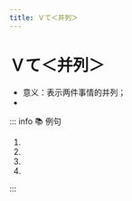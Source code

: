 ```yaml
---
title: Ｖて＜并列＞
---
```


# Ｖて＜并列＞

* 意义：表示两件事情的并列；
* <grammer-content sentence="接续：前后两个句子用 **Ｖて** 连接。" />

::: info :books: 例句

1. <grammer-content id='1-8-9-0' sentence="[私/わたし]は[彼/かれ]らに[日本語/にほんご]を**[教/おし]えて**、[彼/かれ]らから[中国語/ちゅうごくご]を[習/なら]っています。" trans="我教他们日语，他们教我中文。" />
2. <grammer-content id='1-8-9-1' sentence="[高橋/たかはし]さんは３[人/にん][兄弟/きょうだい]で、[上/うえ]にお[姉/ねえ]さん**がいて**、[下/げに][弟/おとうと]さんがいます。" trans="高桥兄弟三人，上有姐姐，下有弟弟。" />
3. <grammer-content id='1-8-9-2' sentence="[王/おう]さんの[発表/はっぴょう]は10[時/じ]20[分/ぷん]に**あって**、[李/り]さんの[発表/はっぴょう]は11[時/じ]15[分/ぷん]にあります。" trans="小王的发表在10点20分，小李的发表在11点15分。" />
4. <grammer-content id='1-8-9-3' sentence="[私/わたし]は[日本語/にほんご]を**[選/えら]んで**、[兄/あに]はフランス[語/ご]を[選/えら]びました。" trans="我选择了日语，哥哥选择了法语。" />

:::
